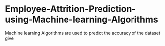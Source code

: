 # Employee-Attrition-Prediction-using-Machine-learning-Algorithms


Machine learning Algorithms are used to predict the accuracy of the dataset give
